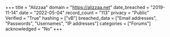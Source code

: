 +++
title = "Alizzaa"
domain = "https://alizzaa.net"
date_breached = "2019-11-14"
date = "2022-05-04"
record_count = "113"
privacy = "Public"
Verified = "True"
hashing = ["vB"]
breached_data = ["Email addresses", "Passwords", "Usernames", "IP addresses"]
categories = ["Forums"]
acknowledged = "No"
+++
